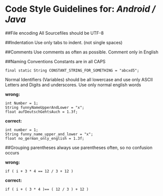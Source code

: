 # Code Style Guidelines for: ***Android / Java***


##File encoding
All Sourcefiles should be UTF-8

##Indentation
Use only tabs to indent. (not single spaces)

##Comments
Use comments as often as possible.
Comment only in English

##Naming Conventions
Constants are in all CAPS
```
final static String CONSTANT_STRING_FOR_SOMETHING = "abcxd5";
```
Normal Identifiers (Variables) should be all lowercase and use only ASCII Letters and Digits and underscores.
Use only normal english words

**wrong:**
```
int Number = 1;
String funnyNameUpperAndLower = "x";
float aufDeutschGehtsAuch = 1.3f;
```
**correct:**
```
int number = 1;
String funny_name_upper_and_lower = "x";
float no_german_only_english = 1.3f;
```

##Grouping parentheses
always use parentheses often, so no confusion occurs

**wrong:**
```
if ( i + 3 * 4 == 12 / 3 + 12 )
```

**correct:**
```
if ( i + ( 3 * 4 )== ( 12 / 3 ) + 12 )
```

